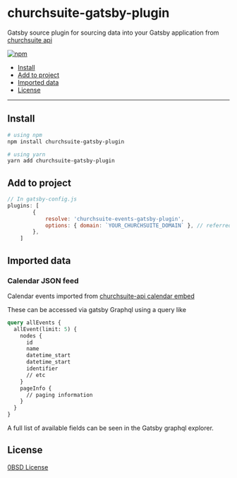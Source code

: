 # churchsuite-gatsby-plugin

Gatsby source plugin for sourcing data into your Gatsby application from [churchsuite api](https://github.com/ChurchSuite/churchsuite-api)

[![npm](https://badgen.net/npm/v/churchsuite-events-gatsby-plugin)](https://www.npmjs.com/package/churchsuite-events-gatsby-plugin)

- [Install](#install)
- [Add to project](#add-to-project)
- [Imported data](#imported-data)
- [License](#license)

---

## Install

```sh
# using npm
npm install churchsuite-gatsby-plugin

# using yarn
yarn add churchsuite-gatsby-plugin
```
## Add to project

```javascript
// In gatsby-config.js
plugins: [
		{
			resolve: 'churchsuite-events-gatsby-plugin',
			options: { domain: `YOUR_CHURCHSUITE_DOMAIN` }, // referred to as {your_account_id} in CS docs.
		},
	]
```
## Imported data

### Calendar JSON feed

Calendar events imported from [churchsuite-api calendar embed](https://github.com/ChurchSuite/churchsuite-api/blob/master/modules/embed.md#calendar-json-feed)

These can be accessed via gatsby Graphql using a query like

```graphql
query allEvents {
  allEvent(limit: 5) {
    nodes {
      id
      name
      datetime_start
      datetime_start
      identifier
      // etc
    }
    pageInfo {
      // paging information
    }
  }
}
```
A full list of available fields can be seen in the Gatsby graphql explorer.

## License

[0BSD License](./LICENSE)
